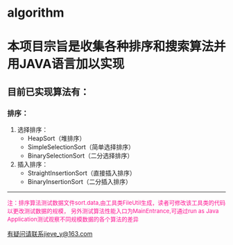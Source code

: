 # algorithm
# 本项目宗旨是收集各种排序和搜索算法并用JAVA语言加以实现

## 目前已实现算法有：
### 排序：
1. 选择排序：
	* HeapSort（堆排序）
	* SimpleSelectionSort（简单选择排序）
	* BinarySelectionSort（二分选择排序）
2. 插入排序：
	* StraightInsertionSort（直接插入排序）
	* BinaryInsertionSort（二分插入排序）

***

<font color=DeepPink size=2>注：排序算法测试数据文件sort.data,由工具类FileUtil生成，读者可修改该工具类的代码以更改测试数据的规模，
另外测试算法性能入口为MainEntrance,可通过run as Java Application测试观察不同规模数据的各个算法的差异</font>

有疑问请联系jieve_y@163.com


